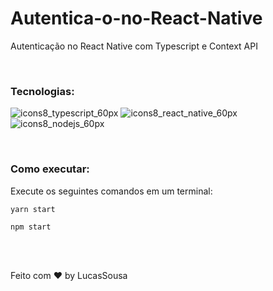 

# Autentica-o-no-React-Native
Autenticação no React Native com Typescript e  Context API

<br>

### Tecnologias:

![icons8_typescript_60px](https://user-images.githubusercontent.com/66089849/111261509-57240600-8601-11eb-8509-c4371c358a9e.png)
![icons8_react_native_60px](https://user-images.githubusercontent.com/66089849/111261648-8c305880-8601-11eb-9763-e2cd229511dd.png)
![icons8_nodejs_60px](https://user-images.githubusercontent.com/66089849/111261699-a5d1a000-8601-11eb-9064-15fb48ea4a07.png)



<br>

### Como executar:
Execute os seguintes comandos em um terminal:

```
yarn start
```

```
npm start
```

<br>
<br>


Feito com ♥ by LucasSousa
